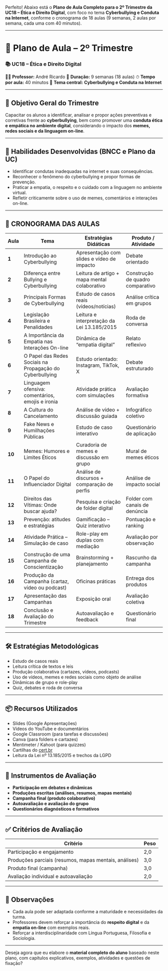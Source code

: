 Perfeito! Abaixo está o **Plano de Aula Completo para o 2º Trimestre da UC18 – Ética e Direito Digital**, com foco no tema **Cyberbullying e Conduta na Internet**, conforme o cronograma de 18 aulas (9 semanas, 2 aulas por semana, cada uma com 40 minutos).

------

# 📘 Plano de Aula – 2º Trimestre

### 📚 UC18 – Ética e Direito Digital

👨‍🏫 **Professor:** André Ricardo
 📅 **Duração:** 9 semanas (18 aulas)
 ⏱ **Tempo por aula:** 40 minutos
 🎯 **Tema central:** **Cyberbullying e Conduta na Internet**

------

## 🎯 **Objetivo Geral do Trimestre**

Capacitar os alunos a identificar, analisar e propor ações preventivas e corretivas frente ao **cyberbullying**, bem como promover uma **conduta ética e empática no ambiente digital**, considerando o impacto dos **memes, redes sociais e da linguagem on-line**.

------

## 🧩 Habilidades Desenvolvidas (BNCC e Plano da UC)

- Identificar condutas inadequadas na internet e suas consequências.
- Reconhecer o fenômeno do cyberbullying e propor formas de prevenção.
- Praticar a empatia, o respeito e o cuidado com a linguagem no ambiente virtual.
- Refletir criticamente sobre o uso de memes, comentários e interações on-line.

------

## 📅 CRONOGRAMA DAS AULAS

| Aula   | Tema                                                     | Estratégias Didáticas                        | Produto / Atividade              |
| ------ | -------------------------------------------------------- | -------------------------------------------- | -------------------------------- |
| **1**  | Introdução ao Cyberbullying                              | Apresentação com slides e vídeo de impacto   | Debate orientado                 |
| **2**  | Diferença entre Bullying e Cyberbullying                 | Leitura de artigo + mapa mental colaborativo | Construção de quadro comparativo |
| **3**  | Principais Formas de Cyberbullying                       | Estudo de casos reais (vídeos/notícias)      | Análise crítica em grupos        |
| **4**  | Legislação Brasileira e Penalidades                      | Leitura e interpretação da Lei 13.185/2015   | Roda de conversa                 |
| **5**  | A Importância da Empatia nas Interações On-line          | Dinâmica de “empatia digital”                | Relato reflexivo                 |
| **6**  | O Papel das Redes Sociais na Propagação do Cyberbullying | Estudo orientado: Instagram, TikTok, X       | Debate estruturado               |
| **7**  | Linguagem ofensiva: comentários, emojis e ironia         | Atividade prática com simulações             | Avaliação formativa              |
| **8**  | A Cultura do Cancelamento                                | Análise de vídeo + discussão guiada          | Infográfico coletivo             |
| **9**  | Fake News e Humilhações Públicas                         | Estudo de caso interativo                    | Questionário de aplicação        |
| **10** | Memes: Humores e Limites Éticos                          | Curadoria de memes e discussão em grupo      | Mural de memes éticos            |
| **11** | O Papel do Influenciador Digital                         | Análise de discursos + comparação de perfis  | Análise de impacto social        |
| **12** | Direitos das Vítimas: Onde buscar ajuda?                 | Pesquisa e criação de folder digital         | Folder com canais de denúncia    |
| **13** | Prevenção: atitudes e estratégias                        | Gamificação – Quiz interativo                | Pontuação e ranking              |
| **14** | Atividade Prática – Simulação de caso                    | Role-play em duplas com mediação             | Avaliação por observação         |
| **15** | Construção de uma Campanha de Conscientização            | Brainstorming + planejamento                 | Rascunho da campanha             |
| **16** | Produção da Campanha (cartaz, vídeo ou podcast)          | Oficinas práticas                            | Entrega dos produtos             |
| **17** | Apresentação das Campanhas                               | Exposição oral                               | Avaliação coletiva               |
| **18** | Conclusão e Avaliação do Trimestre                       | Autoavaliação e feedback                     | Questionário final               |

------

## 🛠️ Estratégias Metodológicas

- Estudo de casos reais
- Leitura crítica de textos e leis
- Produção colaborativa (cartazes, vídeos, podcasts)
- Uso de vídeos, memes e redes sociais como objeto de análise
- Dinâmicas de grupo e role-play
- Quiz, debates e roda de conversa

------

## 📦 Recursos Utilizados

- Slides (Google Apresentações)
- Vídeos do YouTube e documentários
- Google Classroom (para tarefas e discussões)
- Canva (para folders e cartazes)
- Mentimeter / Kahoot (para quizzes)
- Cartilhas do [cert.br](https://cartilha.cert.br/)
- Leitura da Lei nº 13.185/2015 e trechos da LGPD

------

## 📝 Instrumentos de Avaliação

- **Participação em debates e dinâmicas**
- **Produções escritas (análises, resumos, mapas mentais)**
- **Campanha final (produto colaborativo)**
- **Autoavaliação e avaliação do grupo**
- **Questionários diagnósticos e formativos**

------

## ✅ Critérios de Avaliação

| Critério                                              | Peso |
| ----------------------------------------------------- | ---- |
| Participação e engajamento                            | 2,0  |
| Produções parciais (resumos, mapas mentais, análises) | 3,0  |
| Produto final (campanha)                              | 3,0  |
| Avaliação individual e autoavaliação                  | 2,0  |

------

## 📌 Observações

- Cada aula pode ser adaptada conforme a maturidade e necessidades da turma.
- Professores devem reforçar a importância do **respeito digital** e da **empatia on-line** com exemplos reais.
- Reforçar a interdisciplinaridade com Língua Portuguesa, Filosofia e Sociologia.

------

Deseja agora que eu elabore o **material completo do aluno** baseado neste plano, com capítulos explicativos, exemplos, atividades e questões de fixação?